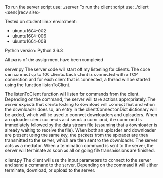 To run the server script use: ./server
To run the client script use: ./client <host> <port> <op-string> <file name> <send|recv size> <wait time>

Tested on student linux enviroment:
- ubuntu1604-002
- ubuntu1604-006
- ubuntu1604-008

Python version: Python 3.6.3

All parts of the assignment have been completed

server.py
  The server code will start off my listening for clients. The code can connect up to
  100 clients. Each client is connected with a TCP connection and for each client that is
  connected, a thread will be started using the function listenToClient.

  The listenToClient function will listen for commands from the client.
  Depending on the command, the server will take actions appropriately.
  The server expects that clients looking to download will connect first
  and when the downloader does so, an entry in the clientConnectionDict dictionary will be added,
  which will be used to connect downloaders and uploaders. When an uploader client connects
  and sends a command, the command is immediately followed by the data stream file (assuming
  that a downloader is already waiting to receive the file). When both an uploader and
  downloader are present using the same key, the packets from the uploader are then transmitted
  to the server, which are then sent to the downloader. The server acts as a mediator.
  When a termination command is sent to the server, the server will terminate as soon as all
  on going file transmissions are finished.

client.py
  The client will use the input parameters to connect to the server and send a command to
  the server. Depending on the command it will either terminate, download, or upload to the
  server.  
